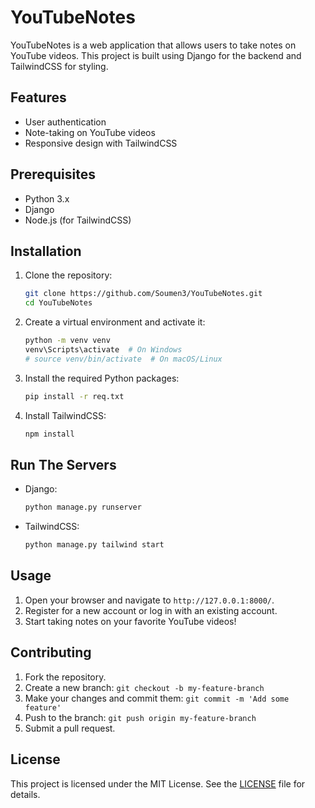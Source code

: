 ﻿# YouTubeNotes

YouTubeNotes is a web application that allows users to take notes on YouTube videos. This project is built using Django for the backend and TailwindCSS for styling.

## Features
- User authentication
- Note-taking on YouTube videos
- Responsive design with TailwindCSS

## Prerequisites
- Python 3.x
- Django
- Node.js (for TailwindCSS)

## Installation

1. Clone the repository:
    ```sh
    git clone https://github.com/Soumen3/YouTubeNotes.git
    cd YouTubeNotes
    ```

2. Create a virtual environment and activate it:
    ```sh
    python -m venv venv
    venv\Scripts\activate  # On Windows
    # source venv/bin/activate  # On macOS/Linux
    ```

3. Install the required Python packages:
    ```sh
    pip install -r req.txt
    ```

4. Install TailwindCSS:
    ```sh
    npm install
    ```

## Run The Servers

- Django: 
    ```sh
    python manage.py runserver
    ```

- TailwindCSS: 
    ```sh
    python manage.py tailwind start
    ```

## Usage

1. Open your browser and navigate to `http://127.0.0.1:8000/`.
2. Register for a new account or log in with an existing account.
3. Start taking notes on your favorite YouTube videos!

## Contributing

1. Fork the repository.
2. Create a new branch: `git checkout -b my-feature-branch`
3. Make your changes and commit them: `git commit -m 'Add some feature'`
4. Push to the branch: `git push origin my-feature-branch`
5. Submit a pull request.

## License

This project is licensed under the MIT License. See the [LICENSE](LICENSE) file for details.
